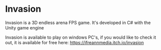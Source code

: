 # Invasion
Invasion is a 3D endless arena FPS game. It's developed in C# with the Unity game engine

Invasion is available to play on windows PC's, if you would like to check it out, it is available for free here:
https://ifreannmedia.itch.io/invasion
